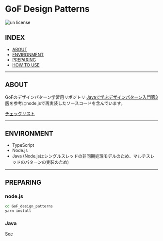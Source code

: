 # GoF Design Patterns

![un license](https://img.shields.io/github/license/RyosukeDTomita/GoF_design_patterns)

## INDEX

- [ABOUT](#about)
- [ENVIRONMENT](#environment)
- [PREPARING](#preparing)
- [HOW TO USE](#how-to-use)

---

## ABOUT

GoFのデザインパターン学習用リポジトリ
[Javaで学ぶデザインパターン入門第3版](https://www.hyuki.com/dp/)を参考にnode.jsで再実装したソースコードを含んでいます。

[チェックリスト](./todo.md)

---

## ENVIRONMENT

- TypeScript
- Node.js
- Java (Node.jsはシングルスレッドの非同期処理モデルのため、マルチスレッドのパターンの実装のため)

---

## PREPARING

### node.js

```bash
cd GoF_design_patterns
yarn install
```

### Java

[See](https://github.com/RyosukeDTomita/effective-java-3e-source-code/blob/master/initialsettins.md)
